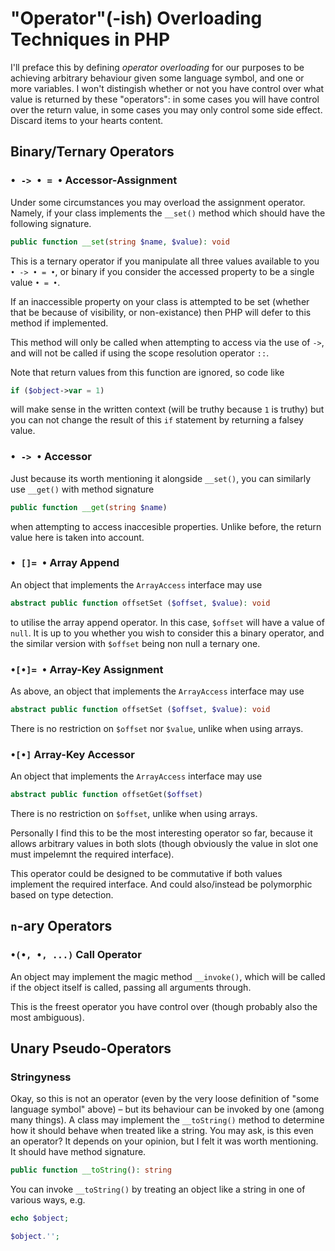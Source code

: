# "Operator"(-ish) Overloading Techniques in PHP
I'll preface this by defining *operator overloading* for our purposes to be achieving arbitrary behaviour given some language symbol, and one or more variables. I won't distingish whether or not you have control over what value is returned by these "operators": in some cases you will have control over the return value, in some cases you may only control some side effect. Discard items to your hearts content.

## Binary/Ternary Operators

### `• -> • = •` Accessor-Assignment
Under some circumstances you may overload the assignment operator. Namely, if your class implements the `__set()` method which should have the following signature. 

```php
public function __set(string $name, $value): void
```

This is a ternary operator if you manipulate all three values available to you `• -> • = •`, or binary if you consider the accessed property to be a single value `• = •`.

If an inaccessible property on your class is attempted to be set (whether that be because of visibility, or non-existance) then PHP will defer to this method if implemented.

This method will only be called when attempting to access via the use of `->`, and will not be called if using the scope resolution operator `::`.

Note that return values from this function are ignored, so code like

```php
if ($object->var = 1)
```

will make sense in the written context (will be truthy because `1` is truthy) but you can not change the result of this `if` statement by returning a falsey value.

### `• -> •` Accessor
Just because its worth mentioning it alongside `__set()`, you can similarly use `__get()` with method signature
```php
public function __get(string $name)
```
when attempting to access inaccesible properties.
Unlike before, the return value here is taken into account.


### `• []= •` Array Append
An object that implements the `ArrayAccess` interface may use
```php
abstract public function offsetSet ($offset, $value): void
```
to utilise the array append operator. In this case, `$offset` will have a value of `null`. It is up to you whether you wish to consider this a binary operator, and the similar version with `$offset` being non null a ternary one.

###  `•[•]= •` Array-Key Assignment
As above, an object that implements the `ArrayAccess` interface may use
```php
abstract public function offsetSet ($offset, $value): void
```
There is no restriction on `$offset` nor `$value`, unlike when using arrays.

### `•[•]` Array-Key Accessor
An object that implements the `ArrayAccess` interface may use
```php
abstract public function offsetGet($offset)
```
There is no restriction on `$offset`, unlike when using arrays.

Personally I find this to be the most interesting operator so far, because it allows arbitrary values in both slots (though obviously the value in slot one must impelemnt the required interface).

This operator could be designed to be commutative if both values implement the required interface. And could also/instead be polymorphic based on type detection.


## `n`-ary Operators
### `•(•, •, ...)` Call Operator
An object may implement the magic method `__invoke()`, which will be called if the object itself is called, passing all arguments through.

This is the freest operator you have control over (though probably also the most ambiguous).

## Unary Pseudo-Operators
### Stringyness
Okay, so this is not an operator (even by the very loose definition of "some language symbol" above) – but its behaviour can be invoked by one (among many things).
A class may implement the `__toString()` method to determine how it should behave when treated like a string. You may ask, is this even an operator? It depends on your opinion, but I felt it was worth mentioning. It should have method signature.

```php
public function __toString(): string
```

You can invoke `__toString()` by treating an object like a string in one of various ways, e.g.

```php
echo $object;

$object.'';
```